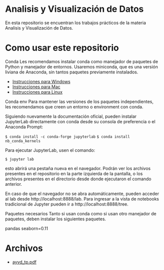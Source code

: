 # Analisis y Visualización de Datos

En esta repositorio se encuentran los trabajos prácticos de la materia Analisis y Visualización de Datos.

# Como usar este repositorio

Conda
Les recomendamos instalar conda como manejador de paquetes de Python y manejador de entornos. Usaremos miniconda, que es una versión liviana de Anaconda, sin tantos paquetes previamente instalados.

* [Instrucciones para Windows](https://docs.conda.io/projects/conda/en/latest/user-guide/install/windows.html)
* [Instrucciones para Mac](https://docs.conda.io/projects/conda/en/latest/user-guide/install/macos.html)
* [Instrucciones para Linux](https://docs.conda.io/projects/conda/en/latest/user-guide/install/linux.html)


Conda env
Para mantener las versiones de los paquetes independientes, les recomendamos que creen un entorno o environment con conda.

Siguiendo nuevamente la documentación oficial, pueden instalar JupyterLab directamente con conda desde su consola de preferencia o el Anaconda Prompt:

`$ conda install -c conda-forge jupyterlab`
`$ conda install nb_conda_kernels`

Para ejecutar JupyterLab, usen el comando:

`$ jupyter lab`

esto abrirá una pestaña nueva en el navegador. Podrán ver los archivos presentes en el repositorio en la parte izquierda de la pantalla, o los archivos presentes en el directorio desde donde ejecutaron el comando anterior.

En caso de que el navegador no se abra automáticamente, pueden acceder al lab desde http://localhost:8888/lab. Para ingresar a la vista de notebooks tradicional de Jupyter pueden ir a http://localhost:8888/tree.

Paquetes necesarios
Tanto si usan conda como si usan otro manejador de paquetes, deben instalar los siguientes paquetes.

pandas
seaborn=0.11

# Archivos
- [ayvd_tp.pdf](https://github.com/benja-lizarrraga/diplodatosFAMAF2022/blob/main/ayvd/ayvd_tp.pdf)
